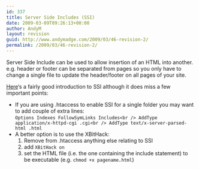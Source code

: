 ```yaml
---
id: 337
title: Server Side Includes (SSI)
date: 2009-03-09T09:26:13+00:00
author: AndyM
layout: revision
guid: http://www.andymadge.com/2009/03/46-revision-2/
permalink: /2009/03/46-revision-2/
---
```

Server Side Include can be used to allow insertion of an HTML into another. e.g. header or footer can be separated from pages so you only have to change a single file to update the header/footer on all pages of your site.<!--more-->

[Here](http://www.andreas.com/faq-ssi.html)&#8216;s a fairly good introduction to SSI although it does miss a few important points:

  * If you are using .htaccess to enable SSI for a single folder you may want to add couple of extra lines:  
    `Options Indexes FollowSymLinks Includes<br />
AddType application/x-httpd-cgi .cgi<br />
AddType text/x-server-parsed-html .html`
  * A better option is to use the XBitHack: 
      1. Remove from .htaccess anything else relating to SSI
      2. add `XBitHack on`
      3. set the HTML file (i.e. the one containing the include statement) to be executable (e.g. `chmod +x pagename.html`)